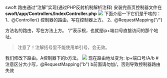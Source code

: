 ﻿
swoft 路由通过“注解”实现(通过PHP反射机制解析注释)
安装完首页控制器文件在 **swoft/app/Controllers/IndexController.php**
![](https://imgconvert.csdnimg.cn/aHR0cDovL2RvYy5kZXYuc3VyZXguY2MvUHVibGljL1VwbG9hZHMvMjAxOS0wOC0xNS81ZDU1MDYzYjk4NTVlLnBuZw?x-oss-process=image/format,png)
下面介绍一下它们是干啥的：
1、@Controller()
控制器的路由，写在控制器上方。
2、@RequestMapping("/")

方法名的路由，写在方法上方。
“/”表示根，也就是ip+端口号直接访问的那个地址。
> 注意了！注解括号里不能使用单引号，会无效。

我们修改下路由。A控制器下的b方法。
![](https://imgconvert.csdnimg.cn/aHR0cDovL2RvYy5kZXYuc3VyZXguY2MvUHVibGljL1VwbG9hZHMvMjAxOS0wOC0xNS81ZDU1MDcxNTdmZjNjLnBuZw?x-oss-process=image/format,png)
现在路由地址变为:
ip+端口号/A/b #注意区分大小写，@RequestMapping("b") b前面请勿加/，否则导致控制器路由失效

